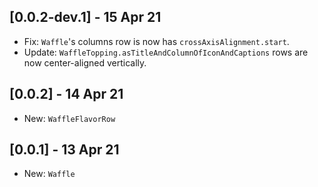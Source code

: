 ## [0.0.2-dev.1] - 15 Apr 21
- Fix: `Waffle`'s columns row is now has `crossAxisAlignment.start`.
- Update: `WaffleTopping.asTitleAndColumnOfIconAndCaptions` rows are now center-aligned vertically.

## [0.0.2] - 14 Apr 21
- New: `WaffleFlavorRow`

## [0.0.1] - 13 Apr 21
- New: `Waffle`
